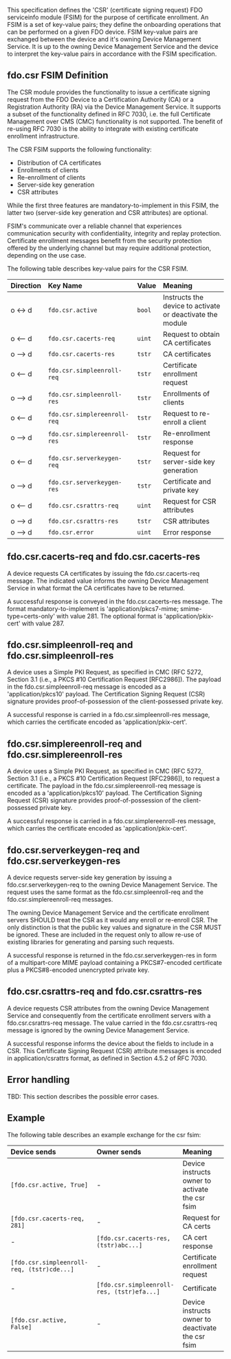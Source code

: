 This specification defines the 'CSR' (certificate signing request) FDO serviceinfo module (FSIM) for the purpose of certificate enrollment. An FSIM is a set of key-value pairs; they define the onboarding operations that can be performed on a given FDO device. FSIM key-value pairs are exchanged between the device and it's owning Device Management Service. It is up to the owning Device Management Service and the device to interpret the key-value pairs in accordance with the FSIM specification.

## fdo.csr FSIM Definition

The CSR module provides the functionality to issue a certificate signing request from the FDO Device to a Certification Authority (CA) or a Registration Authority (RA) via the Device Management Service. It supports a subset of the functionality defined in RFC 7030, i.e. the full Certificate Management over CMS (CMC) functionality is not supported. The benefit of re-using RFC 7030 is the ability to integrate with existing certificate enrollment infrastructure.

The CSR FSIM supports the following functionality:
- Distribution of CA certificates
- Enrollments of clients
- Re-enrollment of clients
- Server-side key generation
- CSR attributes

While the first three features are mandatory-to-implement in this FSIM, the latter two (server-side key generation and CSR attributes) are optional.

FSIM's communicate over a reliable channel that experiences communication security with confidentiality, integrity and replay protection. Certificate enrollment messages benefit from the security protection offered by the underlying channel but may require additional protection, depending on the use case. 

The following table describes key-value pairs for the CSR FSIM.

| Direction | Key Name                      | Value                      | Meaning   |
|:----------|:------------------------------|:---------------------------|:----------|
| o <-> d   | `fdo.csr.active` | `bool` | Instructs the device to activate or deactivate the module  | 
| o <-- d   | `fdo.csr.cacerts-req` | `uint` | Request to obtain CA certificates |
| o --> d   | `fdo.csr.cacerts-res` | `tstr` | CA certificates |
| o <-- d   | `fdo.csr.simpleenroll-req` | `tstr` | Certificate enrollment request |
| o --> d   | `fdo.csr.simpleenroll-res` | `tstr` | Enrollments of clients |
| o <-- d   | `fdo.csr.simplereenroll-req` | `tstr` | Request to re-enroll a client |
| o --> d   | `fdo.csr.simplereenroll-res` | `tstr` | Re-enrollment response |
| o <-- d   | `fdo.csr.serverkeygen-req` | `tstr` | Request for server-side key generation |
| o --> d   | `fdo.csr.serverkeygen-res` | `tstr` | Certificate and private key |
| o <-- d   | `fdo.csr.csrattrs-req` | `uint` | Request for CSR attributes |
| o --> d   | `fdo.csr.csrattrs-res` | `tstr`  | CSR attributes |
| o --> d   | `fdo.csr.error` | `uint`  | Error response |

## fdo.csr.cacerts-req and fdo.csr.cacerts-res

A device requests CA certificates by issuing the fdo.csr.cacerts-req message. The indicated value informs the owning Device Management Service in what format the CA certificates have to be returned. 

A successful response is conveyed in the fdo.csr.cacerts-res message. The format mandatory-to-implement is 'application/pkcs7-mime; smime-type=certs-only' with value 281. The optional format is 'application/pkix-cert' with value 287.

## fdo.csr.simpleenroll-req and fdo.csr.simpleenroll-res

A device uses a Simple PKI Request, as specified in CMC (RFC 5272, Section 3.1 (i.e., a PKCS #10 Certification Request [RFC2986]). The payload in the fdo.csr.simpleenroll-req message is encoded as a 'application/pkcs10' payload. 
The Certification Signing Request (CSR) signature provides proof-of-possession of the client-possessed private key.

A successful response is carried in a fdo.csr.simpleenroll-res message, which carries the certificate encoded as 'application/pkix-cert'.


## fdo.csr.simplereenroll-req and fdo.csr.simplereenroll-res

A device uses a Simple PKI Request, as specified in CMC (RFC 5272, Section 3.1 (i.e., a PKCS #10 Certification Request [RFC2986]), to request a certificate. The payload in the fdo.csr.simplereenroll-req message is encoded as a 'application/pkcs10' payload. The Certification Signing Request (CSR) signature provides proof-of-possession of the client-possessed private key.

A successful response is carried in a fdo.csr.simplereenroll-res message, which carries the certificate encoded as 'application/pkix-cert'.

## fdo.csr.serverkeygen-req and fdo.csr.serverkeygen-res

A device requests server-side key generation by issuing a fdo.csr.serverkeygen-req to the owning Device Management Service. 
The request uses the same format as the fdo.csr.simpleenroll-req and the fdo.csr.simplereenroll-req messages.

The owning Device Management Service and the certificate enrollment servers SHOULD treat the CSR as it would any enroll or re-enroll CSR. The only distinction is that the public key values and signature in the CSR MUST be ignored. These are included in the request only to allow re-use of existing libraries for generating and parsing such requests.
   
A successful response is returned in the fdo.csr.serverkeygen-res in form of a multipart-core MIME payload containing a PKCS#7-encoded certificate plus a PKCS#8-encoded unencrypted private key.

## fdo.csr.csrattrs-req and fdo.csr.csrattrs-res

A device requests CSR attributes from the owning Device Management Service and consequently from the certificate enrollment servers with a fdo.csr.csrattrs-req message. The value carried in the fdo.csr.csrattrs-req message is ignored by the owning Device Management Service. 

A successful response informs the device about the fields to include in a CSR. This Certificate Signing Request (CSR) attribute messages is encoded in application/csrattrs format, as defined in Section 4.5.2 of RFC 7030.

## Error handling

TBD: This section describes the possible error cases. 

## Example

The following table describes an example exchange for the csr fsim:

| Device sends  | Owner sends | Meaning   |
|:----------------------|:----------------------------------|:------------------------|
| `[fdo.csr.active, True]`  | - | Device instructs owner to activate the csr fsim  |
| `[fdo.csr.cacerts-req, 281]` | - | Request for CA certs |
| - | `[fdo.csr.cacerts-res, (tstr)abc...]` | CA cert response |
| `[fdo.csr.simpleenroll-req, (tstr)cde...]` | -  | Certificate enrollment request |
| - | `[fdo.csr.simpleenroll-res, (tstr)efa...]` | Certificate |
| `[fdo.csr.active, False]`  | - | Device instructs owner to deactivate the csr fsim  |


